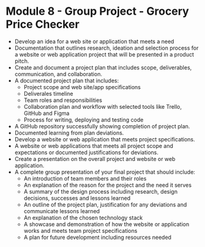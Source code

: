 # Module 8 - Group Project - Grocery Price Checker
- Develop an idea for a web site or application that meets a need
- Documentation that outlines research, ideation and selection process for a website or web application project that will be presented in a product pitch.
- Create and document a project plan that includes scope, deliverables, communication, and collaboration.
- A documented project plan that includes:
  - Project scope and web site/app specifications
  - Deliverales timeline
  - Team roles and responsibilities
  - Collaboration plan and workflow with selected tools like Trello, GitHub and Figma
  - Process for writing, deploying and testing code
- A GitHub repository successfully showing completion of project plan.
- Documented learning from plan deviations.
- Develop a website or web application that meets project specifications.
- A website or web applications that meets all project scope and expectations or documented justifications for deviations.
- Create a presentation on the overall project and website or web application.
- A complete group presentation of your final project that should include:
  - An introduction of team members and their roles
  - An explanation of the reason for the project and the need it serves
  - A summary of the design process including research, design decisions, successes and lessons learned
  - An outline of the project plan, justification for any deviations and communicate lessons learned
  - An explanation of the chosen technology stack
  - A showcase and demonstration of how the website or application works and meets team project specifications
  - A plan for future development including resources needed
